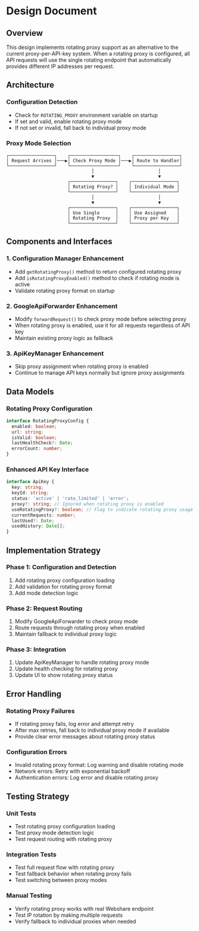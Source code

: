 # Design Document

## Overview

This design implements rotating proxy support as an alternative to the current proxy-per-API-key system. When a rotating proxy is configured, all API requests will use the single rotating endpoint that automatically provides different IP addresses per request.

## Architecture

### Configuration Detection
- Check for `ROTATING_PROXY` environment variable on startup
- If set and valid, enable rotating proxy mode
- If not set or invalid, fall back to individual proxy mode

### Proxy Mode Selection
```
┌─────────────────┐    ┌──────────────────┐    ┌─────────────────┐
│ Request Arrives │───▶│ Check Proxy Mode │───▶│ Route to Handler│
└─────────────────┘    └──────────────────┘    └─────────────────┘
                                │                        │
                                ▼                        ▼
                       ┌─────────────────┐    ┌─────────────────┐
                       │ Rotating Proxy? │    │ Individual Mode │
                       └─────────────────┘    └─────────────────┘
                                │                        │
                                ▼                        ▼
                       ┌─────────────────┐    ┌─────────────────┐
                       │ Use Single      │    │ Use Assigned    │
                       │ Rotating Proxy  │    │ Proxy per Key   │
                       └─────────────────┘    └─────────────────┘
```

## Components and Interfaces

### 1. Configuration Manager Enhancement
- Add `getRotatingProxy()` method to return configured rotating proxy
- Add `isRotatingProxyEnabled()` method to check if rotating mode is active
- Validate rotating proxy format on startup

### 2. GoogleApiForwarder Enhancement
- Modify `forwardRequest()` to check proxy mode before selecting proxy
- When rotating proxy is enabled, use it for all requests regardless of API key
- Maintain existing proxy logic as fallback

### 3. ApiKeyManager Enhancement
- Skip proxy assignment when rotating proxy is enabled
- Continue to manage API keys normally but ignore proxy assignments

## Data Models

### Rotating Proxy Configuration
```typescript
interface RotatingProxyConfig {
  enabled: boolean;
  url: string;
  isValid: boolean;
  lastHealthCheck?: Date;
  errorCount: number;
}
```

### Enhanced API Key Interface
```typescript
interface ApiKey {
  key: string;
  keyId: string;
  status: 'active' | 'rate_limited' | 'error';
  proxy?: string; // Ignored when rotating proxy is enabled
  useRotatingProxy?: boolean; // Flag to indicate rotating proxy usage
  currentRequests: number;
  lastUsed?: Date;
  usedHistory: Date[];
}
```

## Implementation Strategy

### Phase 1: Configuration and Detection
1. Add rotating proxy configuration loading
2. Add validation for rotating proxy format
3. Add mode detection logic

### Phase 2: Request Routing
1. Modify GoogleApiForwarder to check proxy mode
2. Route requests through rotating proxy when enabled
3. Maintain fallback to individual proxy logic

### Phase 3: Integration
1. Update ApiKeyManager to handle rotating proxy mode
2. Update health checking for rotating proxy
3. Update UI to show rotating proxy status

## Error Handling

### Rotating Proxy Failures
- If rotating proxy fails, log error and attempt retry
- After max retries, fall back to individual proxy mode if available
- Provide clear error messages about rotating proxy status

### Configuration Errors
- Invalid rotating proxy format: Log warning and disable rotating mode
- Network errors: Retry with exponential backoff
- Authentication errors: Log error and disable rotating proxy

## Testing Strategy

### Unit Tests
- Test rotating proxy configuration loading
- Test proxy mode detection logic
- Test request routing with rotating proxy

### Integration Tests
- Test full request flow with rotating proxy
- Test fallback behavior when rotating proxy fails
- Test switching between proxy modes

### Manual Testing
- Verify rotating proxy works with real Webshare endpoint
- Test IP rotation by making multiple requests
- Verify fallback to individual proxies when needed
